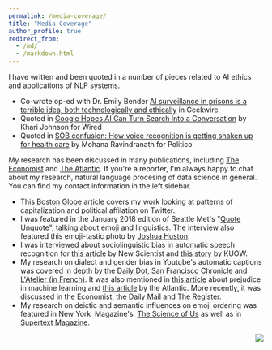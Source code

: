 ```yaml
---
permalink: /media-coverage/
title: "Media Coverage"
author_profile: true
redirect_from: 
  - /md/
  - /markdown.html
---
```


I have written and been quoted in a number of pieces related to AI ethics and applications of NLP systems.

*   Co-wrote op-ed with Dr. Emily Bender [AI surveillance in prisons is a terrible idea, both technologically and ethically](https://www.geekwire.com/2021/guest-post-ai-surveillance-prisons-terrible-idea-technologically-ethically/) in Geekwire
*   Quoted in [Google Hopes AI Can Turn Search Into a Conversation](https://www.wired.com/story/google-hopes-ai-turn-search-conversation/) by Khari Johnson for Wired
*   Quoted in [SOB confusion: How voice recognition is getting shaken up for health care](https://www.politico.com/newsletters/future-pulse/2021/04/28/sob-confusion-how-voice-recognition-is-getting-shaken-up-for-health-care-794924) by Mohana Ravindranath for Politico 

My research has been discussed in many publications, including [The Economist](https://www.economist.com/news/books-and-arts/21737017-you-can-train-your-gadgets-understand-what-youre-saying-world) and [The Atlantic](https://www.theatlantic.com/business/archive/2016/12/good-girls-revolt/510245/). If you're a reporter, I'm always happy to chat about my research, natural language procesing of data science in general. You can find my contact information in the left sidebar.

*   [This Boston Globe article](https://www.bostonglobe.com/ideas/2018/02/10/the-hashtag-right-overusing-capital-letters/vGaZgsGksDs7QeEjHSssUO/story.html) covers my work looking at patterns of capitalization and political affilation on Twitter.
*   I was featured in the January 2018 edition of Seattle Met's "[Quote Unquote](https://www.seattlemet.com/articles/2017/12/19/meet-rachael-tatman-professional-emoji-whisperer)", talking about emoji and linguistics. The interview also featured this emoji-tastic photo by [Joshua Huston](https://www.seattlemet.com/producers/joshua-huston).
*   I was interviewed about sociolinguistic bias in automatic speech recognition for [this article](https://www.newscientist.com/article/2141940-donate-your-voice-so-siri-doesnt-just-work-for-white-men/) by New Scientist and [this story](http://kuow.org/post/turns-out-siri-might-be-racist) by KUOW.
*   My research on dialect and gender bias in Youtube's automatic captions was covered in depth by the [Daily Dot](http://www.dailydot.com/debug/google-voice-recognition-gender-bias/), [San Francisco Chronicle](http://www.sfchronicle.com/business/article/Voice-assistants-stumble-over-regional-accents-10890340.php) and [L'Atelier (in French)](http://www.atelier.net/trends/articles/assistants-virtuels-doivent-travailler-reconnaissance-vocale_444906). It was also mentioned in [this article](http://smerity.com/articles/2016/algorithms_can_be_prejudiced.html) about prejudice in machine learning and [this article](https://www.theatlantic.com/business/archive/2016/12/good-girls-revolt/510245/) by the Atlantic. More recently, it was discussed in [the Economist](https://www.economist.com/news/books-and-arts/21737017-you-can-train-your-gadgets-understand-what-youre-saying-world), the [Daily Mail](http://www.dailymail.co.uk/sciencetech/article-5499339/AI-assistants-sexist-understand-men-better.html) and [The Register](https://www.theregister.co.uk/2018/03/14/voice_recognition_systems_are_naturally_sexist/).
*   My research on deictic and semantic influences on emoji ordering was featured in New York  Magazine's  [The Science of Us](http://nymag.com/scienceofus/2016/12/do-emoji-have-grammar.html) as well as in [Supertext Magazine](https://blog.supertext.ch/en/).

<img align="right" src="https://i.imgur.com/9PzScua.jpg">
